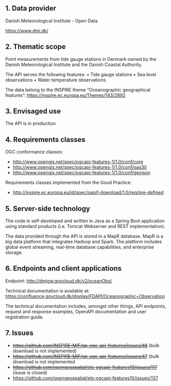 
## 1. Data provider

Danish Meteorological Institute - Open Data

https://www.dmi.dk/

## 2. Thematic scope

Point measurements from tide gauge stations in Denmark owned by the Danish Meteorological Institute and the Danish Coastal Authority.

The API serves the following features:
•	Tide gauge stations
•	Sea level observations
•	Water temperature observations

The data belong to the INSPIRE theme “Oceanographic geographical features”:
https://inspire.ec.europa.eu/Themes/143/2892

## 3. Envisaged use

The API is in production

## 4. Requirements classes

OGC conformance classes:

- http://www.opengis.net/spec/ogcapi-features-1/1.0/conf/core
- http://www.opengis.net/spec/ogcapi-features-1/1.0/conf/oas30
- http://www.opengis.net/spec/ogcapi-features-1/1.0/conf/geojson

Requirements classes implemented from the Good Practice:

- http://inspire.ec.europa.eu/id/spec/oapif-download/1.0/req/pre-defined

## 5. Server-side technology

The code is self-developed and written in Java as a Spring Boot application using standard products (i.e. Tomcat Webserver and REST implementation).

The data provided through the API is stored in a MapR database. MapR is a big data platform that integrates Hadoop and Spark. The platform includes global event streaming, real-time database capabilities, and enterprise storage.

## 6. Endpoints and client applications

Endpoint: 
http://dmigw.govcloud.dk/v2/oceanObs/

Technical documentation is available at:
https://confluence.govcloud.dk/display/FDAPI/Oceanographic+Observation

The technical documentation includes, amongst other things, API endpoints, request and response examples, OpenAPI documentation and user registration guide.

## 7. Issues

- ~~https://github.com/INSPIRE-MIF/gp-ogc-api-features/issues/48~~ (bulk download is not implemented)
- ~~https://github.com/INSPIRE-MIF/gp-ogc-api-features/issues/47~~ (bulk download is not implemented
- ~~https://github.com/opengeospatial/ets-ogcapi-features10/issues/117~~ (issue is closed)
- https://github.com/opengeospatial/ets-ogcapi-features10/issues/137


